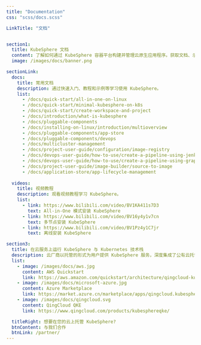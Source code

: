 ```yaml
---
title: "Documentation"
css: "scss/docs.scss"

LinkTitle: "文档"


section1:
  title: KubeSphere 文档
  content: 了解如何通过 KubeSphere 容器平台构建并管理云原生应用程序。获取文档、示例代码与教程等信息。
  image: /images/docs/banner.png

sectionLink:
  docs:
    title: 常用文档
    description: 通过快速入门、教程和示例等学习使用 KubeSphere。
    list:
      - /docs/quick-start/all-in-one-on-linux
      - /docs/quick-start/minimal-kubesphere-on-k8s
      - /docs/quick-start/create-workspace-and-project
      - /docs/introduction/what-is-kubesphere
      - /docs/pluggable-components
      - /docs/installing-on-linux/introduction/multioverview
      - /docs/pluggable-components/app-store
      - /docs/pluggable-components/devops
      - /docs/multicluster-management
      - /docs/project-user-guide/configuration/image-registry
      - /docs/devops-user-guide/how-to-use/create-a-pipeline-using-jenkinsfile
      - /docs/devops-user-guide/how-to-use/create-a-pipeline-using-graphical-editing-panel
      - /docs/project-user-guide/image-builder/source-to-image
      - /docs/application-store/app-lifecycle-management
      
  videos:
    title: 视频教程
    description: 观看视频教程学习 KubeSphere。
    list:
      - link: https://www.bilibili.com/video/BV1KA411s7D3
        text: All-in-One 模式安装 KubeSphere
      - link: https://www.bilibili.com/video/BV16y4y1v7cn
        text: 多节点安装 KubeSphere
      - link: https://www.bilibili.com/video/BV1Pz4y1C7jr
        text: 离线安装 KubeSphere

section3:
  title: 在云服务上运行 KubeSphere 与 Kubernetes 技术栈
  description: 云厂商以托管的形式为用户提供 KubeSphere 服务，深度集成了公有云托管容器服务，用户可在几分钟内通过简单的步骤迅速构建高可用集群。您可在以下公有云上一键部署 KubeSphere。
  list:
    - image: /images/docs/aws.jpg
      content: AWS Quickstart
      link: https://aws.amazon.com/quickstart/architecture/qingcloud-kubesphere/
    - image: /images/docs/microsoft-azure.jpg
      content: Azure Marketplace
      link: https://market.azure.cn/marketplace/apps/qingcloud.kubesphere
    - image: /images/docs/qingcloud.svg
      content: QingCloud QKE
      link: https://www.qingcloud.com/products/kubesphereqke/

  titleRight: 想要在您的云上托管 KubeSphere?
  btnContent: 与我们合作
  btnLink: /partner/
---
```

